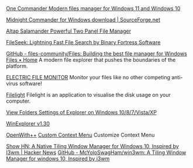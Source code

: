 
[One Commander Modern files manager for Windows 11 and Windows 10](https://www.onecommander.com)

[Midnight Commander for Windows download | SourceForge.net](https://sourceforge.net/projects/mcwin32)

[Altap Salamander Powerful Two Panel File Manager](https://www.altap.cz)

[FileSeek: Lightning Fast File Search by Binary Fortress Software](https://www.fileseek.ca)

[GitHub - files-community/Files: Building the best file manager for Windows](https://github.com/files-community/Files)
[Files • Home](https://files.community/)
A modern file explorer that pushes the boundaries of the platform.

[ELECTRIC FILE MONITOR](https://alienmelon.itch.io/electric-file-monitor)
Monitor your files like no other competing anti-virus software!

[Filelight](https://apps.kde.org/en-gb/filelight/)
Filelight is an application to visualise the disk usage on your computer.

[View Folders Settings of Explorer on Windows 10/8/7/Vista/XP](https://www.nirsoft.net/utils/shell_bags_view.html)

[WinExplorer v1.30](https://www.nirsoft.net/utils/winexp.html)

[OpenWith++](https://github.com/stax76/OpenWithPlusPlus)
[Custom Context Menu](https://www.microsoft.com/store/productId/9PC7BZZ28G0X)
Customize Context Menu

[Show HN: A Native Tiling Window Manager for Windows 10, Inspired by I3wm | Hacker News](https://news.ycombinator.com/item?id=26295100)
[GitHub - McYoloSwagHam/win3wm: A Tiling Window Manager for windows 10, Inspired by i3wm](https://github.com/McYoloSwagHam/win3wm)
